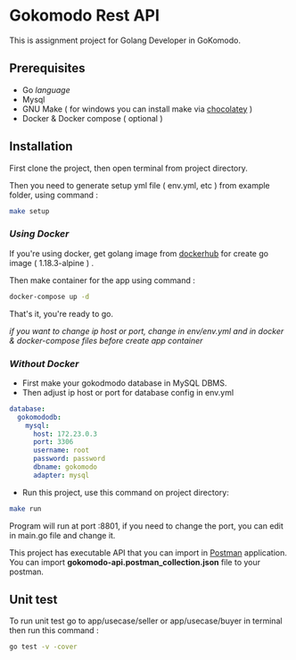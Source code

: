 # Gokomodo Rest API
This is assignment project for Golang Developer in GoKomodo.

## Prerequisites
- Go *language*
- Mysql 
- GNU Make ( for windows you can install make via [chocolatey](https://community.chocolatey.org/packages/make) )
- Docker & Docker compose ( optional )

## Installation

First clone the project, then open terminal from project directory.

Then you need to generate setup yml file ( env.yml, etc ) from example folder, using command :

```bash
make setup
```

### *Using Docker*
If you're using docker, get golang image from [dockerhub](https://hub.docker.com/layers/library/golang/1.18.3-alpine/images/sha256-725f8fd50191209a4c4a00def1d93c4193c4d0a1c2900139daf8f742480f3367?context=explore) 
for create go image ( 1.18.3-alpine ) .

Then make container for the app using command :

```bash
docker-compose up -d
```

That's it, you're ready to go.

*if you want to change ip host or port, change in env/env.yml and in docker & docker-compose files before create app container*

### *Without Docker*

- First make your gokodmodo database in MySQL DBMS.
- Then adjust ip host or port for database config in env.yml
```yaml
database:
  gokomododb:
    mysql:
      host: 172.23.0.3
      port: 3306
      username: root
      password: password
      dbname: gokomodo
      adapter: mysql

```
- Run this project, use this command on project directory:

```bash
make run
```

Program will run at port :8801, if you need to change the port, you can edit in main.go file and change it.

This project has executable API that you can import in [Postman](https://www.postman.com/) application. You can import **gokomodo-api.postman_collection.json** file to your postman.

## Unit test

To run unit test go to app/usecase/seller or app/usecase/buyer in terminal then run this command :
```bash
go test -v -cover
```
